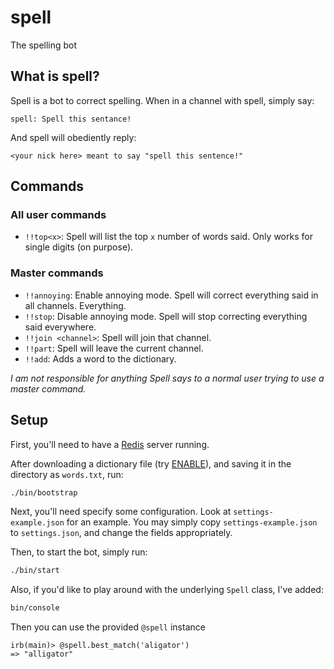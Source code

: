 # spell
The spelling bot

## What is spell?

Spell is a bot to correct spelling. When in a channel with spell, simply say:
```
spell: Spell this sentance!
```
And spell will obediently reply:
```
<your nick here> meant to say "spell this sentence!"
```

## Commands

### All user commands
- `!!top<x>`: Spell will list the top `x` number of words said. Only works for single digits (on purpose).

### Master commands
- `!!annoying`: Enable annoying mode. Spell will correct everything said in all channels. Everything.
- `!!stop`: Disable annoying mode. Spell will stop correcting everything said everywhere.
- `!!join <channel>`: Spell will join that channel.
- `!!part`: Spell will leave the current channel.
- `!!add`: Adds a word to the dictionary.

*I am not responsible for anything Spell says to a normal user trying to use a master command.*

## Setup

First, you'll need to have a [Redis](http://redis.io) server running.

After downloading a dictionary file (try [ENABLE](https://code.google.com/p/dotnetperls-controls/downloads/detail?name=enable1.txt)), and saving it in the directory as `words.txt`, run:

```bash
./bin/bootstrap
```

Next, you'll need specify some configuration. Look at `settings-example.json` for an example. You may simply copy `settings-example.json` to `settings.json`, and change the fields appropriately.

Then, to start the bot, simply run:

```bash
./bin/start
```

Also, if you'd like to play around with the underlying `Spell` class, I've added:

```bash
bin/console
```

Then you can use the provided `@spell` instance

```
irb(main)> @spell.best_match('aligator')
=> "alligator"
```
